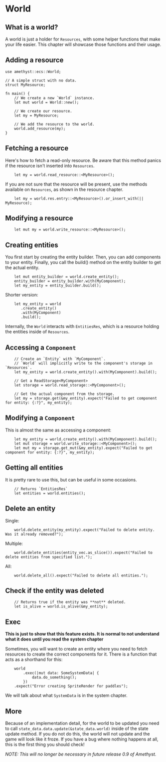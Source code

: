 # World

## What is a world?

A world is just a holder for `Resources`, with some helper functions that make your life easier.
This chapter will showcase those functions and their usage.

## Adding a resource

```rust,norun
use amethyst::ecs::World;

// A simple struct with no data.
struct MyResource;

fn main() {
    // We create a new `World` instance.
    let mut world = World::new();
    
    // We create our resource.
    let my = MyResource;
    
    // We add the resource to the world.
    world.add_resource(my);
}
```

## Fetching a resource

Here's how to fetch a read-only resource. Be aware that this method panics if the resource isn't inserted into `Resources`.
```rust,ignore
    let my = world.read_resource::<MyResource>();
```

If you are not sure that the resource will be present, use the methods available on `Resources`, as shown in the resource chapter.
```rust,ignore
    let my = world.res.entry::<MyResource>().or_insert_with(|| MyResource);
```

## Modifying a resource

```rust,ignore
    let mut my = world.write_resource::<MyResource>();
```

## Creating entities

You first start by creating the entity builder.
Then, you can add components to your entity.
Finally, you call the build() method on the entity builder to get the actual entity.

```rust,ignore
    let mut entity_builder = world.create_entity();
    entity_builder = entity_builder.with(MyComponent);
    let my_entity = entity_builder.build();
```

Shorter version:
```rust,ignore
    let my_entity = world
       .create_entity()
       .with(MyComponent)
       .build();
```

Internally, the `World` interacts with `EntitiesRes`, which is a resource holding the entities inside of `Resources`.

## Accessing a `Component`

```rust,ignore
    // Create an `Entity` with `MyComponent`.
    // `World` will implicitly write to the component's storage in `Resources`.
    let my_entity = world.create_entity().with(MyComponent).build();
    
    // Get a ReadStorage<MyComponent>
    let storage = world.read_storage::<MyComponent>();
    
    // Get the actual component from the storage.
    let my = storage.get(&my_entity).expect("Failed to get component for entity: {:?}", my_entity);
```

## Modifying a `Component`

This is almost the same as accessing a component:

```rust,ignore
    let my_entity = world.create_entity().with(MyComponent).build();
    let mut storage = world.write_storage::<MyComponent>();
    let mut my = storage.get_mut(&my_entity).expect("Failed to get component for entity: {:?}", my_entity);
```

## Getting all entities

It is pretty rare to use this, but can be useful in some occasions.

```rust,ignore
    // Returns `EntitiesRes`
    let entities = world.entities();
```

## Delete an entity

Single:
```rust,ignore
    world.delete_entity(my_entity).expect("Failed to delete entity. Was it already removed?");
```

Multiple:
```rust,ignore
    world.delete_entities(entity_vec.as_slice()).expect("Failed to delete entities from specified list.");
```

All:
```rust,ignore
    world.delete_all().expect("Failed to delete all entities.");
```

## Check if the entity was deleted

```rust,ignore
    // Returns true if the entity was **not** deleted.
    let is_alive = world.is_alive(&my_entity);
```

## Exec

**This is just to show that this feature exists. It is normal to not understand what it does until you read the system chapter**

Sometimes, you will want to create an entity where you need to fetch resources to create the correct components for it.
There is a function that acts as a shorthand for this:

```rust,ignore
    world
        .exec(|mut data: SomeSystemData| {
            data.do_something();
        })
    .expect("Error creating SpriteRender for paddles");
```

We will talk about what `SystemData` is in the system chapter.

## More

Because of an implementation detail, for the world to be updated you need to call `state_data.data.update(&state_data.world)` inside of the state update method.
If you do not do this, the world will not update and the game will look like it froze.
If you have a bug where nothing happens at all, this is the first thing you should check!

*NOTE: This will no longer be necessary in future release 0.9 of Amethyst.*